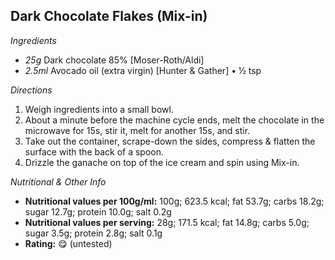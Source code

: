 ## Dark Chocolate Flakes (Mix-in)

*Ingredients*

  - _25g_ Dark chocolate 85% [Moser-Roth/Aldi]
  - _2.5ml_ Avocado oil (extra virgin) [Hunter & Gather] • ½ tsp

*Directions*

 1. Weigh ingredients into a small bowl.
 1. About a minute before the machine cycle ends, melt the chocolate in the microwave for 15s, stir it, melt for another 15s, and stir.
 1. Take out the container, scrape-down the sides, compress & flatten the surface with the back of a spoon.
 1. Drizzle the ganache on top of the ice cream and spin using Mix-in.

*Nutritional & Other Info*

- **Nutritional values per 100g/ml:** 100g; 623.5 kcal; fat 53.7g; carbs 18.2g; sugar 12.7g; protein 10.0g; salt 0.2g
- **Nutritional values per serving:** 28g; 171.5 kcal; fat 14.8g; carbs 5.0g; sugar 3.5g; protein 2.8g; salt 0.1g
- **Rating:** 😋 (untested)
